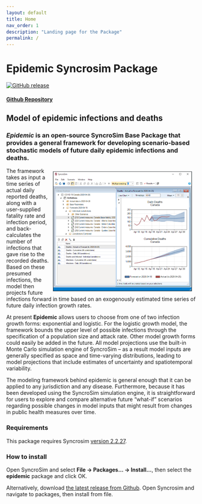 ```yaml
---
layout: default
title: Home
nav_order: 1
description: "Landing page for the Package"
permalink: /
---
```


# **Epidemic** Syncrosim Package
[![GitHub release](https://img.shields.io/github/v/release/ApexRMS/epidemic.svg?style=for-the-badge&color=d68a06)](https://GitHub.com/ApexRMS/epidemic/releases/)
#### [Github Repository](https://github.com/ApexRMS/epidemic)
## Model of epidemic infections and deaths
### *Epidemic* is an open-source SyncroSim Base Package that provides a general framework for developing scenario-based stochastic models of future daily epidemic infections and deaths.

<img align="right" style="padding: 10px" width="370" src="assets/images/epidemic-screen-cap.png">

The framework takes as input a time series of actual daily reported deaths, along with a user-supplied fatality rate and infection period, and back-calculates the number of infections that gave rise to the recorded deaths. Based on these presumed infections, the model then projects future infections forward in time based on an exogenously estimated time series of future daily infection growth rates.

At present **Epidemic** allows users to choose from one of two infection growth forms: exponential and logistic. For the logistic growth model, the framework bounds the upper level of possible infections through the specification of a population size and attack rate. Other model growth forms could easily be added in the future. All model projections use the built-in Monte Carlo simulation engine of SyncroSim – as a result model inputs are generally specified as space and time-varying distributions, leading to model projections that include estimates of uncertainty and spatiotemporal variability.

The modeling framework behind epidemic is general enough that it can be applied to any jurisdiction and any disease. Furthermore, because it has been developed using the SyncroSim simulation engine, it is straightforward for users to explore and compare alternative future “what-if” scenarios regarding possible changes in model inputs that might result from changes in public health measures over time.

### Requirements

This package requires Syncrosim [version 2.2.27](https://syncrosim.com/download/).

### How to install

Open SyncroSim and select **File -> Packages… -> Install…**, then select the **epidemic** package and click OK.

Alternatively, download [the latest release from Github](https://github.com/ApexRMS/epidemic/releases/). Open Syncrosim and navigate to packages, then install from file.
